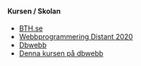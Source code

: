 #### Kursen / Skolan

* [BTH.se](https://www.bth.se/)
* [Webbprogrammering Distant 2020](https://www.bth.se/utbildning/program/pagwg20h/)
* [Dbwebb](https://dbwebb.se/)
* [Denna kursen på dbwebb](https://dbwebb.se/kurser/ramverk1-v2)
